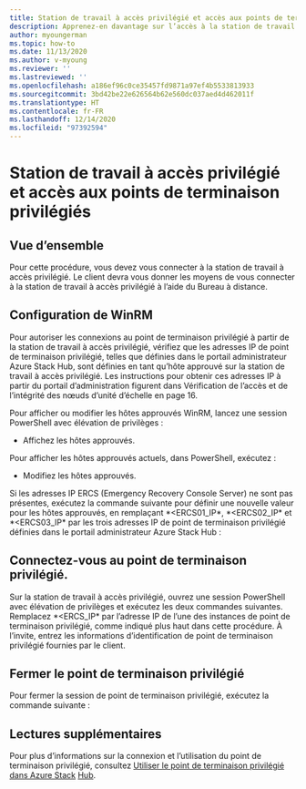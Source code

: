 ```yaml
---
title: Station de travail à accès privilégié et accès aux points de terminaison privilégiés
description: Apprenez-en davantage sur l’accès à la station de travail à accès privilégié et aux points de terminaison privilégiés.
author: myoungerman
ms.topic: how-to
ms.date: 11/13/2020
ms.author: v-myoung
ms.reviewer: ''
ms.lastreviewed: ''
ms.openlocfilehash: a186ef96c0ce35457fd9871a97ef4b5533813933
ms.sourcegitcommit: 3bd42be22e626564b62e560dc037aed4d462011f
ms.translationtype: HT
ms.contentlocale: fr-FR
ms.lasthandoff: 12/14/2020
ms.locfileid: "97392594"
---
```

# <a name="privileged-access-workstation-and-privileged-endpoint-access"></a>Station de travail à accès privilégié et accès aux points de terminaison privilégiés

## <a name="overview"></a>Vue d’ensemble

Pour cette procédure, vous devez vous connecter à la station de travail à accès privilégié. Le client devra vous donner les moyens de vous connecter à la station de travail à accès privilégié à l’aide du Bureau à distance.

## <a name="configuring-the-winrm"></a>Configuration de WinRM

Pour autoriser les connexions au point de terminaison privilégié à partir de la station de travail à accès privilégié, vérifiez que les adresses IP de point de terminaison privilégié, telles que définies dans le portail administrateur Azure Stack Hub, sont définies en tant qu’hôte approuvé sur la station de travail à accès privilégié. Les instructions pour obtenir ces adresses IP à partir du portail d’administration figurent dans Vérification de l’accès et de l’intégrité des nœuds d’unité d’échelle en page 16.

Pour afficher ou modifier les hôtes approuvés WinRM, lancez une session PowerShell avec élévation de privilèges :

-   Affichez les hôtes approuvés.

Pour afficher les hôtes approuvés actuels, dans PowerShell, exécutez :

-   Modifiez les hôtes approuvés.

Si les adresses IP ERCS (Emergency Recovery Console Server) ne sont pas présentes, exécutez la commande suivante pour définir une nouvelle valeur pour les hôtes approuvés, en remplaçant *\<ERCS01_IP\*, *\<ERCS02_IP\* et *\<ERCS03_IP\* par les trois adresses IP de point de terminaison privilégié définies dans le portail administrateur Azure Stack Hub :

## <a name="connect-to-the-privileged-endpoint"></a>Connectez-vous au point de terminaison privilégié.

Sur la station de travail à accès privilégié, ouvrez une session PowerShell avec élévation de privilèges et exécutez les deux commandes suivantes. Remplacez *\<ERCS_IP\* par l’adresse IP de l’une des instances de point de terminaison privilégié, comme indiqué plus haut dans cette procédure. À l’invite, entrez les informations d’identification de point de terminaison privilégié fournies par le client.

## <a name="close-the-privileged-endpoint"></a>Fermer le point de terminaison privilégié

Pour fermer la session de point de terminaison privilégié, exécutez la commande suivante :

## <a name="further-reading"></a>Lectures supplémentaires

Pour plus d’informations sur la connexion et l’utilisation du point de terminaison privilégié, consultez [Utiliser le point de terminaison privilégié dans Azure Stack](https://docs.microsoft.com/azure-stack/operator/azure-stack-privileged-endpoint)
[Hub](https://docs.microsoft.com/azure-stack/operator/azure-stack-privileged-endpoint).
